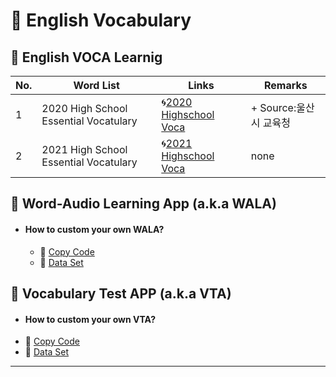 # 🌿 English Vocabulary

## 🌱 English VOCA Learnig

|No.|Word List|Links|Remarks|
|-----------|-----------|-----------|-----------|
|1|2020 High School Essential Vocatulary|🌀[2020 Highschool Voca](https://github.com/jmyoon7442/English-Vocabulary/blob/main/2020%20VOCA/Readme.md)|+ Source:울산시 교육청|
|2|2021 High School Essential Vocatulary|🌀[2021 Highschool Voca](https://github.com/jmyoon7442/English-Vocabulary/blob/main/2020%20VOCA/Readme.md)|none|


## 🌱 Word-Audio Learning App (a.k.a WALA)
+ #### How to custom your own WALA?
  + 📎 [Copy Code](https://github.com/jmyoon7442/English-Vocabulary/blob/main/WALA/Word_Audio_Learning_App(Demo).ipynb)
  + 📎 [Data Set](https://github.com/jmyoon7442/English-Vocabulary/blob/main/2020%20VOCA/Data/Readme.md)


## 🌱 Vocabulary Test APP (a.k.a VTA)
+ #### How to custom your own VTA?
 + 📎 [Copy Code](https://github.com/jmyoon7442/English-Vocabulary/blob/main/VTA/VOCA_TEST_APP(Demo).ipynb)
 + 📎 [Data Set](https://github.com/jmyoon7442/English-Vocabulary/blob/main/2020%20VOCA/Data/Readme.md)


---
